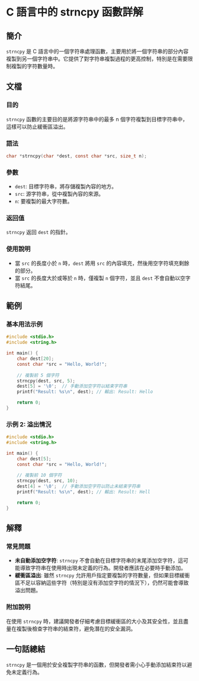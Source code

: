 <!--
Meta Description: # C 語言中的 strncpy 函數詳解 ## 簡介 `strncpy` 是 C 語言中的一個字符串處理函數，主要用於將一個字符串的部分內容複製到另一個字符串中。它提供了對字符串複製過程的更高控制，特別是在需要限制複製的字符數量時。 ## 文檔 ### 目的 `strncpy` 函數的主要目的是將...
Meta Keywords: dest, strncpy, src, char, include
-->

# C 語言中的 strncpy 函數詳解

## 簡介
`strncpy` 是 C 語言中的一個字符串處理函數，主要用於將一個字符串的部分內容複製到另一個字符串中。它提供了對字符串複製過程的更高控制，特別是在需要限制複製的字符數量時。

## 文檔
### 目的
`strncpy` 函數的主要目的是將源字符串中的最多 n 個字符複製到目標字符串中，這樣可以防止緩衝區溢出。

### 語法
```c
char *strncpy(char *dest, const char *src, size_t n);
```

### 參數
- `dest`: 目標字符串，將存儲複製內容的地方。
- `src`: 源字符串，從中複製內容的來源。
- `n`: 要複製的最大字符數。

### 返回值
`strncpy` 返回 `dest` 的指針。

### 使用說明
- 當 `src` 的長度小於 `n` 時，`dest` 將用 `src` 的內容填充，然後用空字符填充剩餘的部分。
- 當 `src` 的長度大於或等於 `n` 時，僅複製 `n` 個字符，並且 `dest` 不會自動以空字符結尾。

## 範例
### 基本用法示例
```c
#include <stdio.h>
#include <string.h>

int main() {
    char dest[20];
    const char *src = "Hello, World!";
    
    // 複製前 5 個字符
    strncpy(dest, src, 5);
    dest[5] = '\0';  // 手動添加空字符以結束字符串
    printf("Result: %s\n", dest); // 輸出: Result: Hello

    return 0;
}
```

### 示例 2: 溢出情況
```c
#include <stdio.h>
#include <string.h>

int main() {
    char dest[5];
    const char *src = "Hello, World!";
    
    // 複製前 10 個字符
    strncpy(dest, src, 10);
    dest[4] = '\0';  // 手動添加空字符以防止未結束字符串
    printf("Result: %s\n", dest); // 輸出: Result: Hell

    return 0;
}
```

## 解釋
### 常見問題
- **未自動添加空字符**: `strncpy` 不會自動在目標字符串的末尾添加空字符，這可能導致字符串在使用時出現未定義的行為。開發者應該在必要時手動添加。
- **緩衝區溢出**: 雖然 `strncpy` 允許用戶指定要複製的字符數量，但如果目標緩衝區不足以容納這些字符（特別是沒有添加空字符的情況下），仍然可能會導致溢出問題。

### 附加說明
在使用 `strncpy` 時，建議開發者仔細考慮目標緩衝區的大小及其安全性，並且盡量在複製後檢查字符串的結束符，避免潛在的安全漏洞。

## 一句話總結
`strncpy` 是一個用於安全複製字符串的函數，但開發者需小心手動添加結束符以避免未定義行為。